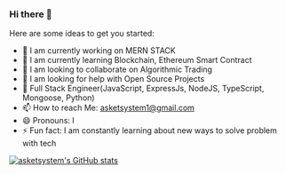 ### Hi there 👋

Here are some ideas to get you started:

- 🔭 I am currently working on MERN STACK 
- 🌱 I am currently learning Blockchain, Ethereum Smart Contract
- 👯 I am looking to collaborate on Algorithmic Trading 
- 🤔 I am looking for help with Open Source Projects
- 💬 Full Stack Engineer(JavaScript, ExpressJs, NodeJS, TypeScript, Mongoose, Python)
- 📫 How to reach Me: asketsystem1@gmail.com
- 😄 Pronouns: I
- ⚡ Fun fact: I am constantly learning about new ways to solve problem with tech 


[![asketsystem's GitHub stats](https://github-readme-stats.vercel.app/api?username=asketsystem)](https://github.com/asketsystem/github-readme-stats)





